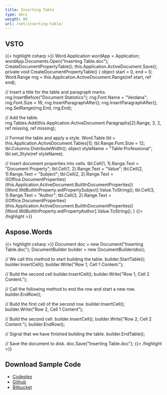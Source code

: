 ```yaml
---
title: Inserting Table
type: docs
weight: 80
url: /net/inserting-table/
---
```


## **VSTO**
{{< highlight csharp >}}
Word.Application wordApp = Application;
wordApp.Documents.Open("Inserting Table.doc");
CreateDocumentPropertyTable();
this.Application.ActiveDocument.Save();
private void CreateDocumentPropertyTable()
{
object start = 0, end = 0;
Word.Range rng = this.Application.ActiveDocument.Range(ref start, ref end);

// Insert a title for the table and paragraph marks.
rng.InsertBefore("Document Statistics");
rng.Font.Name = "Verdana";
rng.Font.Size = 16;
rng.InsertParagraphAfter();
rng.InsertParagraphAfter();
rng.SetRange(rng.End, rng.End);

// Add the table.
rng.Tables.Add(this.Application.ActiveDocument.Paragraphs[2].Range, 3, 2, ref missing, ref missing);

// Format the table and apply a style.
Word.Table tbl = this.Application.ActiveDocument.Tables[1];
tbl.Range.Font.Size = 12;
tbl.Columns.DistributeWidth();
object styleName = "Table Professional";
tbl.set_Style(ref styleName);

// Insert document properties into cells.
tbl.Cell(1, 1).Range.Text = "Document Property";
tbl.Cell(1, 2).Range.Text = "Value";
tbl.Cell(2, 1).Range.Text = "Subject";
tbl.Cell(2, 2).Range.Text = ((Office.DocumentProperties)(this.Application.ActiveDocument.BuiltInDocumentProperties))
	[Word.WdBuiltInProperty.wdPropertySubject].Value.ToString();
tbl.Cell(3, 1).Range.Text = "Author";
tbl.Cell(3, 2).Range.Text = ((Office.DocumentProperties)(this.Application.ActiveDocument.BuiltInDocumentProperties))
	[Word.WdBuiltInProperty.wdPropertyAuthor].Value.ToString();
}
{{< /highlight >}}
## **Aspose.Words**
{{< highlight csharp >}}
Document doc = new Document("Inserting Table.doc");
DocumentBuilder builder = new DocumentBuilder(doc);

// We call this method to start building the table.
builder.StartTable();
builder.InsertCell();
builder.Write("Row 1, Cell 1 Content.");

// Build the second cell
builder.InsertCell();
builder.Write("Row 1, Cell 2 Content.");

// Call the following method to end the row and start a new row.
builder.EndRow();

// Build the first cell of the second row.
builder.InsertCell();
builder.Write("Row 2, Cell 1 Content");

// Build the second cell.
builder.InsertCell();
builder.Write("Row 2, Cell 2 Content.");
builder.EndRow();

// Signal that we have finished building the table.
builder.EndTable();

// Save the document to disk.
doc.Save("Inserting Table.doc");
{{< /highlight >}}
## **Download Sample Code**
- [Codeplex](https://asposevsto.codeplex.com/downloads/get/787348)
- [Github](https://github.com/asposemarketplace/Aspose_for_VSTO/releases/download/Aspose.Words1.0/Inserting.Table.Aspose.Words.zip)
- [Bitbucket](https://bitbucket.org/asposemarketplace/aspose-for-vsto/downloads/Inserting%20Table%20\(Aspose.Words\).zip)
